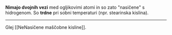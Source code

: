 **Nimajo dvojnih vezi** med ogljikovimi atomi in so zato "nasičene" s hidrogenom. 
So **trdne** pri sobni temperaturi (npr. stearinska kislina).

---

Glej [[NeNasičene maščobne kisline]].